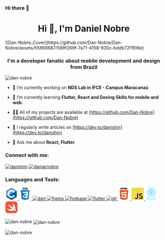 ### Hi there 👋

<h1 align="center">Hi 👋, I'm Daniel Nobre</h1>
![Dan-Nobre_Cover](https://github.com/Dan-Nobre/Dan-Nobre/assets/55868687/569f269f-7a71-4158-930c-bddb72f1f06e)

<h3 align="center">I'm a developer fanatic about mobile development and design from Brazil</h3>

<p align="left"> <img src="https://komarev.com/ghpvc/?username=dan-nobre&label=Profile%20views&color=0e75b6&style=flat" alt="dan-nobre" /> </p>

- 🔭 I’m currently working on **NDS Lab in IFCE - Campus Maracanaú**

- 🌱 I’m currently learning **Flutter, React and Desing Skills for mobile and web.**

- 👨‍💻 All of my projects are available at [https://github.com/Dan-Nobre](https://github.com/Dan-Nobre)

- 📝 I regularly write articles on [https://dev.to/danishin](https://dev.to/danishin)

- 💬 Ask me about **React, Flutter**

<h3 align="left">Connect with me:</h3>
<p align="left">
<a href="https://dev.to/danishin" target="blank"><img align="center" src="https://raw.githubusercontent.com/rahuldkjain/github-profile-readme-generator/master/src/images/icons/Social/devto.svg" alt="danishin" height="30" width="40" /></a>
<a href="https://linkedin.com/in/daniarnobre" target="blank"><img align="center" src="https://raw.githubusercontent.com/rahuldkjain/github-profile-readme-generator/master/src/images/icons/Social/linked-in-alt.svg" alt="daniarnobre" height="30" width="40" /></a>
</p>

<h3 align="left">Languages and Tools:</h3>
<p align="left"> <a href="https://www.cprogramming.com/" target="_blank" rel="noreferrer"> <img src="https://raw.githubusercontent.com/devicons/devicon/master/icons/c/c-original.svg" alt="c" width="40" height="40"/> </a> <a href="https://www.w3schools.com/css/" target="_blank" rel="noreferrer"> <img src="https://raw.githubusercontent.com/devicons/devicon/master/icons/css3/css3-original-wordmark.svg" alt="css3" width="40" height="40"/> </a> <a href="https://dart.dev" target="_blank" rel="noreferrer"> <img src="https://www.vectorlogo.zone/logos/dartlang/dartlang-icon.svg" alt="dart" width="40" height="40"/> </a> <a href="https://www.figma.com/" target="_blank" rel="noreferrer"> <img src="https://www.vectorlogo.zone/logos/figma/figma-icon.svg" alt="figma" width="40" height="40"/> </a> <a href="https://firebase.google.com/" target="_blank" rel="noreferrer"> <img src="https://www.vectorlogo.zone/logos/firebase/firebase-icon.svg" alt="firebase" width="40" height="40"/> </a> <a href="https://flutter.dev" target="_blank" rel="noreferrer"> <img src="https://www.vectorlogo.zone/logos/flutterio/flutterio-icon.svg" alt="flutter" width="40" height="40"/> </a> <a href="https://git-scm.com/" target="_blank" rel="noreferrer"> <img src="https://www.vectorlogo.zone/logos/git-scm/git-scm-icon.svg" alt="git" width="40" height="40"/> </a> <a href="https://www.w3.org/html/" target="_blank" rel="noreferrer"> <img src="https://raw.githubusercontent.com/devicons/devicon/master/icons/html5/html5-original-wordmark.svg" alt="html5" width="40" height="40"/> </a> <a href="https://developer.mozilla.org/en-US/docs/Web/JavaScript" target="_blank" rel="noreferrer"> <img src="https://raw.githubusercontent.com/devicons/devicon/master/icons/javascript/javascript-original.svg" alt="javascript" width="40" height="40"/> </a> <a href="https://reactjs.org/" target="_blank" rel="noreferrer"> <img src="https://raw.githubusercontent.com/devicons/devicon/master/icons/react/react-original-wordmark.svg" alt="react" width="40" height="40"/> </a> <a href="https://developer.apple.com/swift/" target="_blank" rel="noreferrer"> <img src="https://raw.githubusercontent.com/devicons/devicon/master/icons/swift/swift-original.svg" alt="swift" width="40" height="40"/> </a> </p>

<p><img align="left" src="https://github-readme-stats.vercel.app/api/top-langs?username=dan-nobre&show_icons=true&locale=en&layout=compact" alt="dan-nobre" /></p>

<p>&nbsp;<img align="center" src="https://github-readme-stats.vercel.app/api?username=dan-nobre&show_icons=true&locale=en" alt="dan-nobre" /></p>

<p><img align="center" src="https://github-readme-streak-stats.herokuapp.com/?user=dan-nobre&" alt="dan-nobre" /></p>

